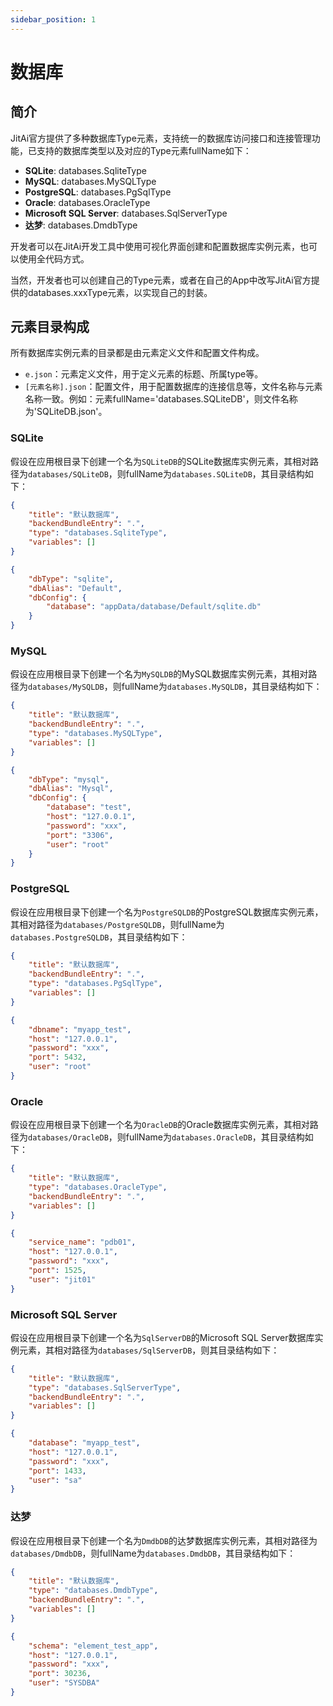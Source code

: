 ```yaml
---
sidebar_position: 1
---
```


# 数据库
## 简介
JitAi官方提供了多种数据库Type元素，支持统一的数据库访问接口和连接管理功能，已支持的数据库类型以及对应的Type元素fullName如下：
- **SQLite**: databases.SqliteType
- **MySQL**: databases.MySQLType
- **PostgreSQL**: databases.PgSqlType
- **Oracle**: databases.OracleType
- **Microsoft SQL Server**: databases.SqlServerType
- **达梦**: databases.DmdbType

开发者可以在JitAi开发工具中使用可视化界面创建和配置数据库实例元素，也可以使用全代码方式。

当然，开发者也可以创建自己的Type元素，或者在自己的App中改写JitAi官方提供的databases.xxxType元素，以实现自己的封装。

## 元素目录构成
所有数据库实例元素的目录都是由元素定义文件和配置文件构成。

- `e.json`：元素定义文件，用于定义元素的标题、所属type等。
- `[元素名称].json`：配置文件，用于配置数据库的连接信息等，文件名称与元素名称一致。例如：元素fullName='databases.SQLiteDB'，则文件名称为'SQLiteDB.json'。

### SQLite
假设在应用根目录下创建一个名为`SQLiteDB`的SQLite数据库实例元素，其相对路径为`databases/SQLiteDB`，则fullName为`databases.SQLiteDB`，其目录结构如下：

```json title="e.json"
{
    "title": "默认数据库",
    "backendBundleEntry": ".",
    "type": "databases.SqliteType",
    "variables": []
}
```

```json title="SQLiteDB.json"
{
    "dbType": "sqlite",
    "dbAlias": "Default",
    "dbConfig": {
        "database": "appData/database/Default/sqlite.db"
    }
}
```

### MySQL
假设在应用根目录下创建一个名为`MySQLDB`的MySQL数据库实例元素，其相对路径为`databases/MySQLDB`，则fullName为`databases.MySQLDB`，其目录结构如下：

```json title="e.json"
{
    "title": "默认数据库",
    "backendBundleEntry": ".",
    "type": "databases.MySQLType",
    "variables": []
}
```

```json title="MySQLDB.json"
{
	"dbType": "mysql",
	"dbAlias": "Mysql",
	"dbConfig": {
		"database": "test",
		"host": "127.0.0.1",
		"password": "xxx",
		"port": "3306",
		"user": "root"
	}
}
```

### PostgreSQL
假设在应用根目录下创建一个名为`PostgreSQLDB`的PostgreSQL数据库实例元素，其相对路径为`databases/PostgreSQLDB`，则fullName为`databases.PostgreSQLDB`，其目录结构如下：

```json title="e.json"
{
    "title": "默认数据库",
    "backendBundleEntry": ".",
    "type": "databases.PgSqlType",
    "variables": []
}
```

```json title="PostgreSQLDB.json"
{
    "dbname": "myapp_test",
    "host": "127.0.0.1",
    "password": "xxx",
    "port": 5432,
    "user": "root"
}
```

### Oracle
假设在应用根目录下创建一个名为`OracleDB`的Oracle数据库实例元素，其相对路径为`databases/OracleDB`，则fullName为`databases.OracleDB`，其目录结构如下：

```json title="e.json"
{
    "title": "默认数据库",
    "type": "databases.OracleType",
    "backendBundleEntry": ".",
    "variables": []
}
```

```json title="OracleDB.json"
{
    "service_name": "pdb01",
    "host": "127.0.0.1",
    "password": "xxx",
    "port": 1525,
    "user": "jit01"
}
```

### Microsoft SQL Server
假设在应用根目录下创建一个名为`SqlServerDB`的Microsoft SQL Server数据库实例元素，其相对路径为`databases/SqlServerDB`，则其目录结构如下：

```json title="e.json"
{
    "title": "默认数据库",
    "type": "databases.SqlServerType",
    "backendBundleEntry": ".",
    "variables": []
}
```

```json title="SqlServerDB.json"
{
    "database": "myapp_test",
    "host": "127.0.0.1",
    "password": "xxx",
    "port": 1433,
    "user": "sa"
}
```

### 达梦
假设在应用根目录下创建一个名为`DmdbDB`的达梦数据库实例元素，其相对路径为`databases/DmdbDB`，则fullName为`databases.DmdbDB`，其目录结构如下：

```json title="e.json"
{
    "title": "默认数据库",
    "type": "databases.DmdbType",
    "backendBundleEntry": ".",
    "variables": []
}

```

```json title="DmdbDB.json"
{
    "schema": "element_test_app",
    "host": "127.0.0.1",
    "password": "xxx",
    "port": 30236,
    "user": "SYSDBA"
}
```


